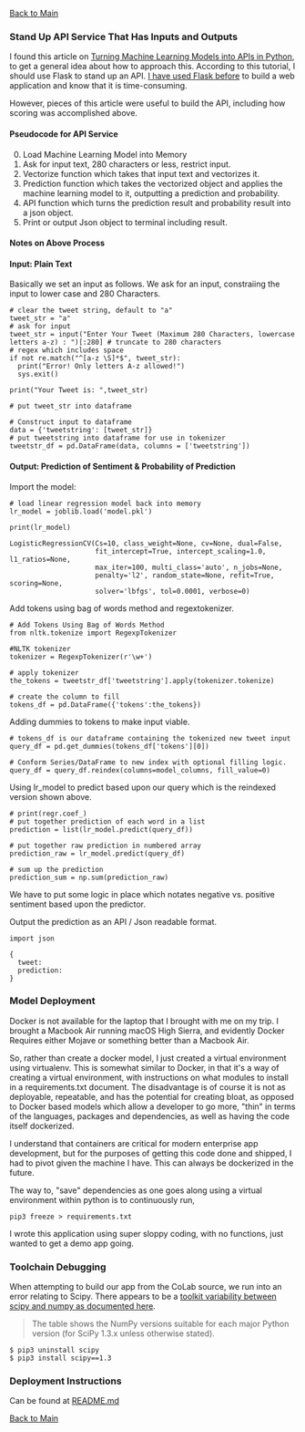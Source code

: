 [Back to Main](/README.md/)

### Stand Up API Service That Has Inputs and Outputs

I found this article on [Turning Machine Learning Models into APIs in Python](https://www.datacamp.com/community/tutorials/machine-learning-models-api-python), to get a general idea about how to approach this.  According to this tutorial, I should use Flask to stand up an API. [I have used Flask before](https://www.patdel.com/home-data-flask-app/) to build a web application and know that it is time-consuming.

However, pieces of this article were useful to build the API, including how scoring was accomplished above.

#### Pseudocode for API Service

0. Load Machine Learning Model into Memory
1. Ask for input text, 280 characters or less, restrict input.
2. Vectorize function which takes that input text and vectorizes it.
3. Prediction function which takes the vectorized object and applies the machine learning model to it, outputting a prediction and probability.
4. API function which turns the prediction result and probability result into a json object.
5. Print or output Json object to terminal including result.

#### Notes on Above Process


#### Input: Plain Text

Basically we set an input as follows.  We ask for an input, constraiing the input to lower case and 280 Characters.

```
# clear the tweet string, default to "a"
tweet_str = "a"
# ask for input
tweet_str = input("Enter Your Tweet (Maximum 280 Characters, lowercase letters a-z) : ")[:280] # truncate to 280 characters
# regex which includes space
if not re.match("^[a-z \S]*$", tweet_str):
  print("Error! Only letters A-z allowed!")
  sys.exit()

print("Your Tweet is: ",tweet_str)

# put tweet_str into dataframe

# Construct input to dataframe
data = {'tweetstring': [tweet_str]}
# put tweetstring into dataframe for use in tokenizer
tweetstr_df = pd.DataFrame(data, columns = ['tweetstring'])
```

#### Output: Prediction of Sentiment & Probability of Prediction

Import the model:

```
# load linear regression model back into memory
lr_model = joblib.load('model.pkl')

print(lr_model)

LogisticRegressionCV(Cs=10, class_weight=None, cv=None, dual=False,
                     fit_intercept=True, intercept_scaling=1.0, l1_ratios=None,
                     max_iter=100, multi_class='auto', n_jobs=None,
                     penalty='l2', random_state=None, refit=True, scoring=None,
                     solver='lbfgs', tol=0.0001, verbose=0)
```

Add tokens using bag of words method and regextokenizer.

```
# Add Tokens Using Bag of Words Method
from nltk.tokenize import RegexpTokenizer

#NLTK tokenizer
tokenizer = RegexpTokenizer(r'\w+')

# apply tokenizer
the_tokens = tweetstr_df['tweetstring'].apply(tokenizer.tokenize)

# create the column to fill
tokens_df = pd.DataFrame({'tokens':the_tokens})
```

Adding dummies to tokens to make input viable.

```
# tokens_df is our dataframe containing the tokenized new tweet input
query_df = pd.get_dummies(tokens_df['tokens'][0])

# Conform Series/DataFrame to new index with optional filling logic.
query_df = query_df.reindex(columns=model_columns, fill_value=0)
```

Using lr_model to predict based upon our query which is the reindexed version shown above.

```
# print(regr.coef_)
# put together prediction of each word in a list
prediction = list(lr_model.predict(query_df))

# put together raw prediction in numbered array
prediction_raw = lr_model.predict(query_df)

# sum up the prediction
prediction_sum = np.sum(prediction_raw)
```

We have to put some logic in place which notates negative vs. positive sentiment based upon the predictor.

Output the prediction as an API / Json readable format.

```
import json

{
  tweet:
  prediction:
}
```

### Model Deployment

Docker is not available for the laptop that I brought with me on my trip.  I brought a Macbook Air running macOS High Sierra, and evidently Docker Requires either Mojave or something better than a Macbook Air.

So, rather than create a docker model, I just created a virtual environment using virtualenv.  This is somewhat similar to Docker, in that it's a way of creating a virtual environment, with instructions on what modules to install in a requirements.txt document.  The disadvantage is of course it is not as deployable, repeatable, and has the potential for creating bloat, as opposed to Docker based models which allow a developer to go more, "thin" in terms of the languages, packages and dependencies, as well as having the code itself dockerized.

I understand that containers are critical for modern enterprise app development, but for the purposes of getting this code done and shipped, I had to pivot given the machine I have.  This can always be dockerized in the future.

The way to, "save" dependencies as one goes along using a virtual environment within python is to continuously run,

```
pip3 freeze > requirements.txt
```

I wrote this application using super sloppy coding, with no functions, just wanted to get a demo app going.

### Toolchain Debugging

When attempting to build our app from the CoLab source, we run into an error relating to Scipy. There appears to be a [toolkit variability between scipy and numpy as documented here](https://docs.scipy.org/doc/scipy/reference/toolchain.html).

> The table shows the NumPy versions suitable for each major Python version (for SciPy 1.3.x unless otherwise stated).

```
$ pip3 uninstall scipy
$ pip3 install scipy==1.3
```


### Deployment Instructions

Can be found at [README.md](/README.md/)

[Back to Main](/README.md/)
